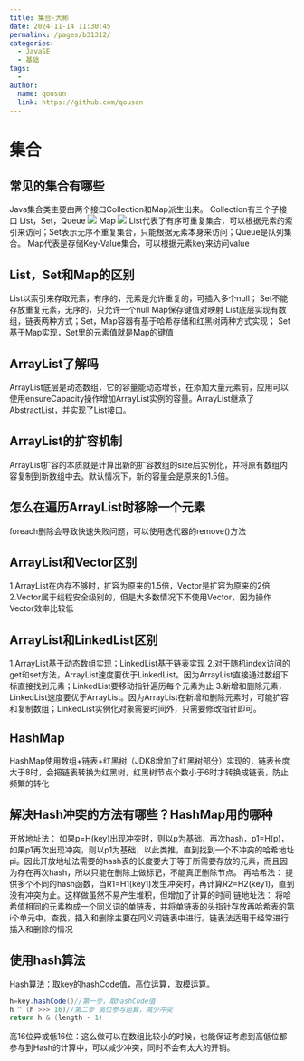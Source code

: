 ```yaml
---
title: 集合-大彬
date: 2024-11-14 11:30:45
permalink: /pages/b31312/
categories:
  - JavaSE
  - 基础
tags:
  - 
author: 
  name: qouson
  link: https://github.com/qouson
---
```

# 集合

## 常见的集合有哪些

Java集合类主要由两个接口Collection和Map派生出来。
Collection有三个子接口
List，Set，Queue
![](https://cdn.jsdelivr.net/gh/qouson/my-pic-bed/pic/202407132100818.png)
Map
![](https://cdn.jsdelivr.net/gh/qouson/my-pic-bed/pic/202407132100232.png)
List代表了有序可重复集合，可以根据元素的索引来访问；Set表示无序不重复集合，只能根据元素本身来访问；Queue是队列集合。
Map代表是存储Key-Value集合，可以根据元素key来访问value

## List，Set和Map的区别

List以索引来存取元素，有序的，元素是允许重复的，可插入多个null；
Set不能存放重复元素，无序的，只允许一个null
Map保存键值对映射
List底层实现有数组，链表两种方式；Set，Map容器有基于哈希存储和红黑树两种方式实现；
Set基于Map实现，Set里的元素值就是Map的键值

## ArrayList了解吗

ArrayList底层是动态数组，它的容量能动态增长，在添加大量元素前，应用可以使用ensureCapacity操作增加ArrayList实例的容量。ArrayList继承了AbstractList，并实现了List接口。

## ArrayList的扩容机制

ArrayList扩容的本质就是计算出新的扩容数组的size后实例化，并将原有数组内容复制到新数组中去。默认情况下，新的容量会是原来的1.5倍。

## 怎么在遍历ArrayList时移除一个元素

foreach删除会导致快速失败问题，可以使用迭代器的remove()方法

## ArrayList和Vector区别

1.ArrayList在内存不够时，扩容为原来的1.5倍，Vector是扩容为原来的2倍
2.Vector属于线程安全级别的，但是大多数情况下不使用Vector，因为操作Vector效率比较低

## ArrayList和LinkedList区别

1.ArrayList基于动态数组实现；LinkedList基于链表实现
2.对于随机index访问的get和set方法，ArrayList速度要优于LinkedList。因为ArrayList直接通过数组下标直接找到元素；LinkedList要移动指针遍历每个元素为止
3.新增和删除元素，LinkedList速度要优于ArrayList。因为ArrayList在新增和删除元素时，可能扩容和复制数组；LinkedList实例化对象需要时间外，只需要修改指针即可。

## HashMap

HashMap使用数组+链表+红黑树（JDK8增加了红黑树部分）实现的，链表长度大于8时，会把链表转换为红黑树，红黑树节点个数小于6时才转换成链表，防止频繁的转化

## 解决Hash冲突的方法有哪些？HashMap用的哪种

开放地址法：
如果p=H(key)出现冲突时，则以p为基础，再次hash，p1=H(p)，如果p1再次出现冲突，则以p1为基础，以此类推，直到找到一个不冲突的哈希地址pi。因此开放地址法需要的hash表的长度要大于等于所需要存放的元素，而且因为存在再次hash，所以只能在删除上做标记，不能真正删除节点。
再哈希法：
提供多个不同的hash函数，当R1=H1(key1)发生冲突时，再计算R2=H2(key1)，直到没有冲突为止。这样做虽然不易产生堆积，但增加了计算的时间
链地址法：
将哈希值相同的元素构成一个同义词的单链表，并将单链表的头指针存放再哈希表的第i个单元中，查找，插入和删除主要在同义词链表中进行。链表法适用于经常进行插入和删除的情况

## 使用hash算法

Hash算法：取key的hashCode值，高位运算，取模运算。

```java
h=key.hashCode()//第一步，取hashCode值
h ^ (h >>> 16)//第二步 高位参与运算，减少冲突
return h & (length - 1)
```

高16位异或低16位：这么做可以在数组比较小的时候，也能保证考虑到高低位都参与到Hash的计算中，可以减少冲突，同时不会有太大的开销。
